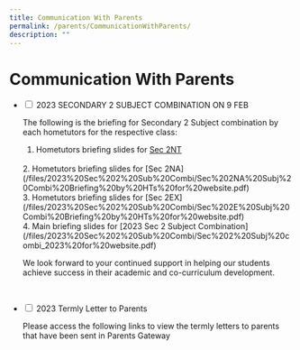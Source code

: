 ```yaml
---
title: Communication With Parents
permalink: /parents/CommunicationWithParents/
description: ""
---
```

<h1>Communication With Parents</h1>

<ul class="jekyllcodex_accordion">
<li>
<input type="checkbox" id="accordion1">
<label for="accordion1">2023 SECONDARY 2 SUBJECT COMBINATION ON 9 FEB
</label>
<div>
<p>The following is the briefing for Secondary 2 Subject combination by each hometutors for the respective class:

1.  Hometutors briefing slides for [Sec 2NT](/files/2023%20Sec%202%20Sub%20Combi/Sec%202NT%20Subj%20Combi%20briefing%20by%20HTs%20for%20website.pdf) 
<br>
2.  Hometutors briefing slides for [Sec 2NA](/files/2023%20Sec%202%20Sub%20Combi/Sec%202NA%20Subj%20Combi%20Briefing%20by%20HTs%20for%20website.pdf) 
<br>
3.  Hometutors briefing slides for [Sec 2EX](/files/2023%20Sec%202%20Sub%20Combi/Sec%202E%20Subj%20Combi%20Briefing%20by%20HTs%20for%20website.pdf)
<br>
4.  Main briefing slides for [2023 Sec 2 Subject Combination](/files/2023%20Sec%202%20Sub%20Combi/Sec%202%20Subj%20combi_2023%20for%20website.pdf)
<br>

We look forward to your continued support in helping our students achieve success in their academic and co-curriculum development.</p></div></li>
<br>
<li>	
<input type="checkbox" id="accordion2">
<label for="accordion2">2023 Termly Letter to Parents</label>
	<p>
		Please access the following links to view the termly letters to parents that have been sent in Parents Gateway
	</p></li>

<!--<li>
<input type="checkbox" id="accordion2">
<label for="accordion2">2023 Termly Letter to Parents</label>

<a href="/files/Sec 1 Letter to Parents 4 May 2022.pdf">Sec 1 Letter to Parents 4 May 2022</a>
<br>
<a href="/files/Sec 2NAEXP Letter to Parents 4 May 2022.pdf">Sec 2NAEXP Letter to Parents 4 May 2022</a>
<br>
<a href="/files/Sec 2NT Letter to Parents 4 May 2022.pdf">Sec 2NT Letter to Parents 4 May 2022</a>
<br>
<a href="/files/Sec 3 Letter to Parents 4 May 2022.pdf">Sec 3 Letter to Parents 4 May 2022</a>
<br>
<a href="/files/Sec 4 and 5 Letter to Parents 4 May 2022.pdf">Sec 4 and 5 Letter to Parents 4 May 2022</a>
</p>
</div>
</li>
	
<li>
<input type="checkbox" id="accordion3">
<label for="accordion2">2022 SEC 1 PARENT PLD BRIEFING</label>

<div>
Dear Parents /Guardians,

These are the slides for the Sec 1 Parent PLD Briefing conducted virtually on Friday, 4 March 2022.  

<a href="/files/Sec 1 Parent PLD Briefing.pdf">Sec 1 Parent PLD Briefing</a>

Thank you.
</div>
</li>
</ul> -->